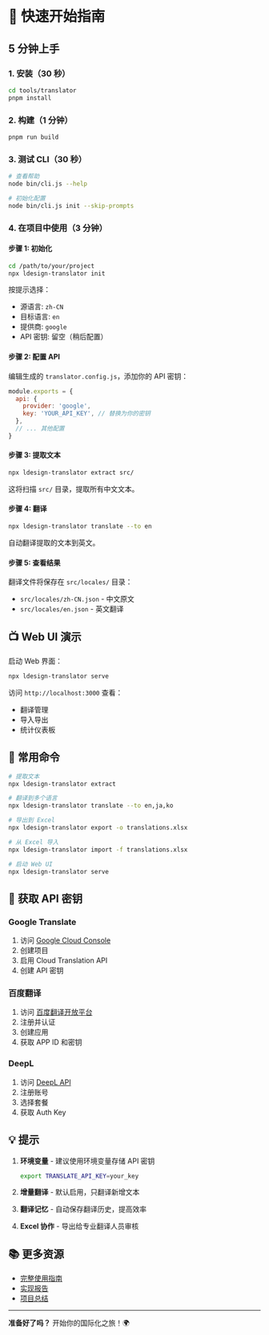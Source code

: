 # 🚀 快速开始指南

## 5 分钟上手

### 1. 安装（30 秒）

```bash
cd tools/translator
pnpm install
```

### 2. 构建（1 分钟）

```bash
pnpm run build
```

### 3. 测试 CLI（30 秒）

```bash
# 查看帮助
node bin/cli.js --help

# 初始化配置
node bin/cli.js init --skip-prompts
```

### 4. 在项目中使用（3 分钟）

#### 步骤 1: 初始化

```bash
cd /path/to/your/project
npx ldesign-translator init
```

按提示选择：
- 源语言: `zh-CN`
- 目标语言: `en`
- 提供商: `google`
- API 密钥: 留空（稍后配置）

#### 步骤 2: 配置 API

编辑生成的 `translator.config.js`，添加你的 API 密钥：

```javascript
module.exports = {
  api: {
    provider: 'google',
    key: 'YOUR_API_KEY', // 替换为你的密钥
  },
  // ... 其他配置
}
```

#### 步骤 3: 提取文本

```bash
npx ldesign-translator extract src/
```

这将扫描 `src/` 目录，提取所有中文文本。

#### 步骤 4: 翻译

```bash
npx ldesign-translator translate --to en
```

自动翻译提取的文本到英文。

#### 步骤 5: 查看结果

翻译文件将保存在 `src/locales/` 目录：
- `src/locales/zh-CN.json` - 中文原文
- `src/locales/en.json` - 英文翻译

## 📺 Web UI 演示

启动 Web 界面：

```bash
npx ldesign-translator serve
```

访问 `http://localhost:3000` 查看：
- 翻译管理
- 导入导出
- 统计仪表板

## 🎯 常用命令

```bash
# 提取文本
npx ldesign-translator extract

# 翻译到多个语言
npx ldesign-translator translate --to en,ja,ko

# 导出到 Excel
npx ldesign-translator export -o translations.xlsx

# 从 Excel 导入
npx ldesign-translator import -f translations.xlsx

# 启动 Web UI
npx ldesign-translator serve
```

## 🔑 获取 API 密钥

### Google Translate

1. 访问 [Google Cloud Console](https://console.cloud.google.com/)
2. 创建项目
3. 启用 Cloud Translation API
4. 创建 API 密钥

### 百度翻译

1. 访问 [百度翻译开放平台](https://fanyi-api.baidu.com/)
2. 注册并认证
3. 创建应用
4. 获取 APP ID 和密钥

### DeepL

1. 访问 [DeepL API](https://www.deepl.com/pro-api)
2. 注册账号
3. 选择套餐
4. 获取 Auth Key

## 💡 提示

1. **环境变量** - 建议使用环境变量存储 API 密钥
   ```bash
   export TRANSLATE_API_KEY=your_key
   ```

2. **增量翻译** - 默认启用，只翻译新增文本

3. **翻译记忆** - 自动保存翻译历史，提高效率

4. **Excel 协作** - 导出给专业翻译人员审核

## 📚 更多资源

- [完整使用指南](./HOW_TO_USE.md)
- [实现报告](./IMPLEMENTATION_COMPLETE.md)
- [项目总结](./PROJECT_SUMMARY.md)

---

**准备好了吗？** 开始你的国际化之旅！🌍

